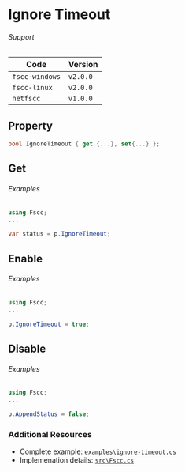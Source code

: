 # Ignore Timeout


###### Support
| Code           | Version
| -------------- | --------
| `fscc-windows` | `v2.0.0` 
| `fscc-linux`   | `v2.0.0` 
| `netfscc`      | `v1.0.0`


## Property
```c#
bool IgnoreTimeout { get {...}, set{...} };
```


## Get
###### Examples
```c#
using Fscc;
...

var status = p.IgnoreTimeout;
```


## Enable
###### Examples
```c#
using Fscc;
...

p.IgnoreTimeout = true;
```


## Disable
###### Examples
```c#
using Fscc;
...

p.AppendStatus = false;
```


### Additional Resources
- Complete example: [`examples\ignore-timeout.cs`](https://github.com/commtech/netfscc/blob/master/examples/ignore-timeout.cs)
- Implemenation details: [`src\Fscc.cs`](https://github.com/commtech/netfscc/blob/master/src/Fscc.cs)
